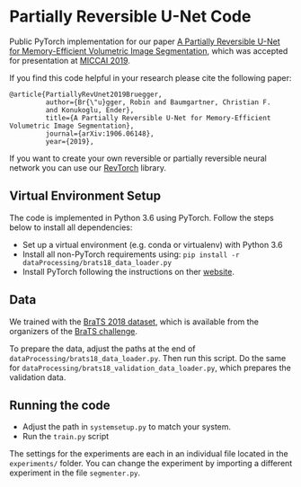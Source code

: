 # Partially Reversible U-Net Code
Public PyTorch implementation for our paper [A Partially Reversible U-Net for Memory-Efficient Volumetric Image Segmentation](https://arxiv.org/abs/1906.06148),
which was accepted for presentation at [MICCAI 2019](https://www.miccai2019.org/). 

If you find this code helpful in your research please cite the following paper:
```
@article{PartiallyRevUnet2019Bruegger,
         author={Br{\"u}gger, Robin and Baumgartner, Christian F.
         and Konukoglu, Ender},
         title={A Partially Reversible U-Net for Memory-Efficient Volumetric Image Segmentation},
         journal={arXiv:1906.06148},
         year={2019},
```

If you want to create your own reversible or partially reversible neural network you can use our [RevTorch](https://github.com/RobinBruegger/RevTorch) library.

## Virtual Environment Setup
The code is implemented in Python 3.6 using PyTorch. Follow the steps below to install all dependencies:
* Set up a virtual environment (e.g. conda or virtualenv) with Python 3.6
* Install all non-PyTorch requirements using: `pip install -r dataProcessing/brats18_data_loader.py`
* Install PyTorch following the instructions on ther [website](https://pytorch.org/).

## Data
We trained with the [BraTS 2018 dataset](https://www.med.upenn.edu/sbia/brats2018/data.html), which is available from the organizers of the [BraTS challenge](https://www.med.upenn.edu/sbia/brats2018.html).

To prepare the data, adjust the paths at the end of `dataProcessing/brats18_data_loader.py`. Then run this script. Do the same for `dataProcessing/brats18_validation_data_loader.py`, which prepares the validation data.
	
## Running the code
* Adjust the path in `systemsetup.py` to match your system.
* Run the `train.py` script

The settings for the experiments are each in an individual file located in the `experiments/` folder.
You can change the experiment by importing a different experiment in the file `segmenter.py`.
